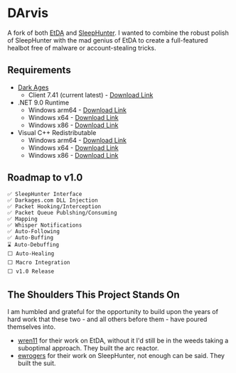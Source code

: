 # DArvis
A fork of both [EtDA](https://github.com/wren11/ETDA) and [SleepHunter](https://github.com/ewrogers/SleepHunter4). I wanted to combine the robust polish of SleepHunter with the mad genius of EtDA to create a full-featured healbot free of malware or account-stealing tricks.

## Requirements

- [Dark Ages](https://www.darkages.com)
    - Client 7.41 (current latest) - [Download Link](https://s3.amazonaws.com/kru-downloads/da/DarkAges741single.exe)
- .NET 9.0 Runtime
    - Windows arm64 - [Download Link](https://dotnet.microsoft.com/en-us/download/dotnet/thank-you/sdk-9.0.302-windows-arm64-installer)
    - Windows x64 - [Download Link](https://dotnet.microsoft.com/en-us/download/dotnet/thank-you/sdk-9.0.302-windows-x64-installer)
    - Windows x86 - [Download Link](https://dotnet.microsoft.com/en-us/download/dotnet/thank-you/sdk-9.0.302-windows-x86-installer)
- Visual C++ Redistributable
    - Windows arm64 - [Download Link](https://aka.ms/vs/17/release/vc_redist.arm64.exe)
    - Windows x64 - [Download Link](https://aka.ms/vs/17/release/vc_redist.x64.exe)
    - Windows x86 - [Download Link](https://aka.ms/vs/17/release/vc_redist.x86.exe)

## Roadmap to v1.0
    ✅ SleepHunter Interface
    ✅ Darkages.com DLL Injection
    ✅ Packet Hooking/Interception
    ✅ Packet Queue Publshing/Consuming
    ✅ Mapping
    ✅ Whisper Notifications
    ✅ Auto-Following
    ✅ Auto-Buffing
    ⌛ Auto-Debuffing
    ⬜ Auto-Healing
    ⬜ Macro Integration
    ⬜ v1.0 Release

## The Shoulders This Project Stands On

I am humbled and grateful for the opportunity to build upon the years of hard work that these two - and all others before them - have poured themselves into.

- [wren11](https://github.com/wren11) for their work on EtDA, without it I'd still be in the weeds taking a suboptimal approach. They built the arc reactor.
- [ewrogers](https://github.com/ewrogers) for their work on SleepHunter, not enough can be said. They built the suit.
